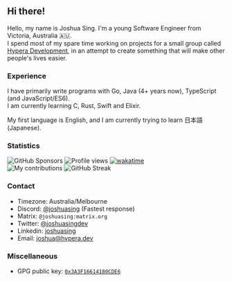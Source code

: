 ## Hi there!
<!-- Hi, why are you looking at the source for this? :D -->
<!-- There's nothing interesting here -->

Hello, my name is Joshua Sing. I'm a young Software Engineer from Victoria, Australia 🇦🇺.  
I spend most of my spare time working on projects for a small group called [Hypera Development](https://github.com/HyperaDev/), in an attempt to create something that will make other people's lives easier.


### Experience

I have primarily write programs with Go, Java (4+ years now), TypeScript (and JavaScript/ES6).  
I am currently learning C, Rust<!-- help -->, Swift and Elixir.

My first language is English, and I am currently trying to learn 日本語 (Japanese).


### Statistics
![GitHub Sponsors](https://img.shields.io/github/sponsors/joshuasing)
![Profile views](https://komarev.com/ghpvc?username=joshuasing&color=2155CC&style=flat-square)
[![wakatime](https://wakatime.com/badge/user/796b9400-dd1e-4e14-89bf-58ba2490722f.svg)](https://wakatime.com/@joshuasing)  
![My contributions](https://github-readme-stats.vercel.app/api?username=joshuasing&count_private=true&show_icons=true&title_color=97e097&icon_color=97e097&bg_color=21262d&text_color=c9d1d9&hide_border=true&include_all_commits=true&custom_title=My%20commit%20stats)
![GitHub Streak](https://github-readme-streak-stats.herokuapp.com?user=joshuasing&theme=github-dark-blue&hide_border=true&stroke=97E097&ring=97E097&fire=97E097&sideNums=97E097&background=21262D)


### Contact
 - Timezone: Australia/Melbourne
 - Discord: [@joshuasing](https://discord.hypera.dev/) (Fastest response)
 - Matrix: `@joshuasing:matrix.org`
 - Twitter: [@joshuasingdev](https://twitter.com/joshuasingdev) <!-- I don't post, nor do I really ever check Twitter -->
 - Linkedin: [joshuasing](https://www.linkedin.com/in/joshuasing/)
 - Email: [joshua@hypera.dev](mailto:joshua@hypera.dev)


### Miscellaneous
 - GPG public key: [`0x3A3F16614180CDE6`](https://pgp.mit.edu/pks/lookup?op=get&search=0x3A3F16614180CDE6)
